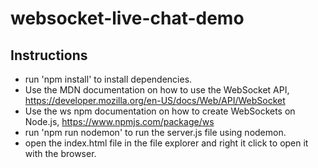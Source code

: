 # websocket-live-chat-demo

## Instructions
- run 'npm install' to install dependencies.
- Use the MDN documentation on how to use the WebSocket API, https://developer.mozilla.org/en-US/docs/Web/API/WebSocket
- Use the ws npm documentation on how to create WebSockets on Node.js, https://www.npmjs.com/package/ws
- run 'npm run nodemon' to run the server.js file using nodemon.
- open the index.html file in the file explorer and right it click to open it with the browser.
